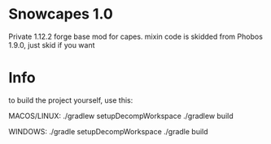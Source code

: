 # Snowcapes 1.0

Private 1.12.2 forge base mod for capes. mixin code is skidded from Phobos 1.9.0, just skid if you want

# Info

to build the project yourself, use this:

MACOS/LINUX:
./gradlew setupDecompWorkspace
./gradlew build

WINDOWS:
./gradle setupDecompWorkspace
./gradle build



